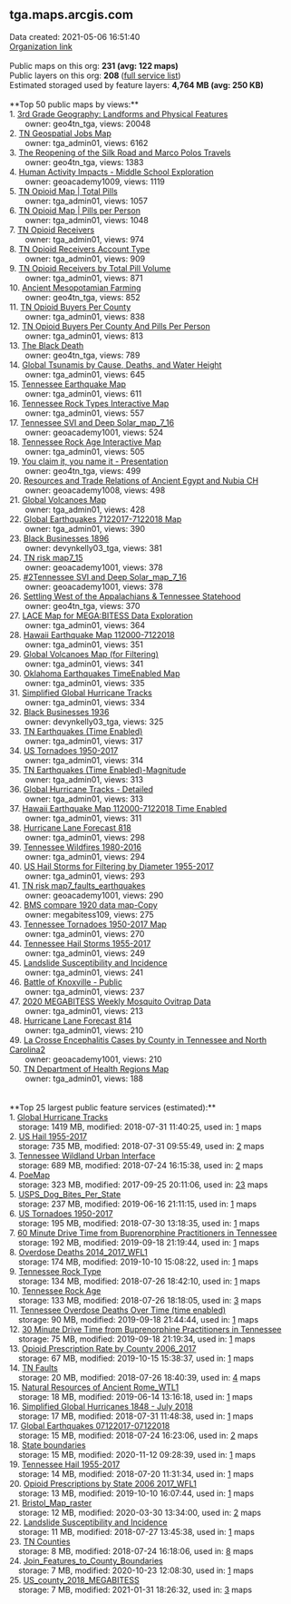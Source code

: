 <h2>tga.maps.arcgis.com</h2> Data created: 2021-05-06 16:51:40 <br /><a target='new' href='https://tga.maps.arcgis.com'>Organization link</a><br /><br />Public maps on this org: <b>231 (avg: 122 maps)</b><br />Public layers on this org: <b>208 </b>(<a target='new' href='https://services.arcgis.com/QdHwhlbx61LR3TWb/ArcGIS/rest/services'>full service list</a>)<br />Estimated storaged used by feature layers: <b>4,764 MB (avg: 250 KB)</b><br /><br />**Top 50 public maps by views:**<br />  1. <a target='new' href='https://www.arcgis.com/home/item.html?id=607c6fa08cd24a1ebde3436fb7c1ecc3'>3rd Grade Geography: Landforms and Physical Features</a> <br />  &nbsp;&nbsp;&nbsp;&nbsp; &nbsp;&nbsp;owner: geo4tn_tga, views: 20048<br />  2. <a target='new' href='https://www.arcgis.com/home/item.html?id=25f55d2a85c042d1b8fd591328c15af8'>TN Geospatial Jobs Map</a> <br />  &nbsp;&nbsp;&nbsp;&nbsp; &nbsp;&nbsp;owner: tga_admin01, views: 6162<br />  3. <a target='new' href='https://www.arcgis.com/home/item.html?id=c8b9946530184a58bff1dbf3a04c277e'>The Reopening of the Silk Road and Marco Polos Travels</a> <br />  &nbsp;&nbsp;&nbsp;&nbsp; &nbsp;&nbsp;owner: geo4tn_tga, views: 1383<br />  4. <a target='new' href='https://www.arcgis.com/home/item.html?id=3f1c346e949641499ce94d36834ac0a0'>Human Activity Impacts - Middle School Exploration</a> <br />  &nbsp;&nbsp;&nbsp;&nbsp; &nbsp;&nbsp;owner: geoacademy1009, views: 1119<br />  5. <a target='new' href='https://www.arcgis.com/home/item.html?id=caedec2577a44394baeb4243d8582c06'>TN Opioid Map | Total Pills</a> <br />  &nbsp;&nbsp;&nbsp;&nbsp; &nbsp;&nbsp;owner: tga_admin01, views: 1057<br />  6. <a target='new' href='https://www.arcgis.com/home/item.html?id=d34fc86e462842aa8bb5db390ee44f91'>TN Opioid Map | Pills per Person</a> <br />  &nbsp;&nbsp;&nbsp;&nbsp; &nbsp;&nbsp;owner: tga_admin01, views: 1048<br />  7. <a target='new' href='https://www.arcgis.com/home/item.html?id=346288ef35ce4603812a4a651826ce31'>TN Opioid Receivers</a> <br />  &nbsp;&nbsp;&nbsp;&nbsp; &nbsp;&nbsp;owner: tga_admin01, views: 974<br />  8. <a target='new' href='https://www.arcgis.com/home/item.html?id=4c5af7af39944541ac431fbe2c77ba47'>TN Opioid Receivers Account Type</a> <br />  &nbsp;&nbsp;&nbsp;&nbsp; &nbsp;&nbsp;owner: tga_admin01, views: 909<br />  9. <a target='new' href='https://www.arcgis.com/home/item.html?id=7429f44d088c4f588ec197840f8e6a99'>TN Opioid Receivers by Total Pill Volume</a> <br />  &nbsp;&nbsp;&nbsp;&nbsp; &nbsp;&nbsp;owner: tga_admin01, views: 871<br />  10. <a target='new' href='https://www.arcgis.com/home/item.html?id=f33d628f8cc642bfa8237b5f5179fbf5'>Ancient Mesopotamian Farming</a> <br />  &nbsp;&nbsp;&nbsp;&nbsp; &nbsp;&nbsp;owner: geo4tn_tga, views: 852<br />  11. <a target='new' href='https://www.arcgis.com/home/item.html?id=6ac9f71719c94f80867c935fcbdb051e'>TN Opioid Buyers Per County</a> <br />  &nbsp;&nbsp;&nbsp;&nbsp; &nbsp;&nbsp;owner: tga_admin01, views: 838<br />  12. <a target='new' href='https://www.arcgis.com/home/item.html?id=c0006fc69d01493089047dadb90e28e2'>TN Opioid Buyers Per County  And Pills Per Person</a> <br />  &nbsp;&nbsp;&nbsp;&nbsp; &nbsp;&nbsp;owner: tga_admin01, views: 813<br />  13. <a target='new' href='https://www.arcgis.com/home/item.html?id=a711efa86bd94e92acbe61551dafb945'>The Black Death</a> <br />  &nbsp;&nbsp;&nbsp;&nbsp; &nbsp;&nbsp;owner: geo4tn_tga, views: 789<br />  14. <a target='new' href='https://www.arcgis.com/home/item.html?id=0e7439c313164713a7a893c3f6a6daf3'>Global Tsunamis by Cause, Deaths, and Water Height</a> <br />  &nbsp;&nbsp;&nbsp;&nbsp; &nbsp;&nbsp;owner: tga_admin01, views: 645<br />  15. <a target='new' href='https://www.arcgis.com/home/item.html?id=9e718c30c52d49b88ae6e7cfcd0b859d'>Tennessee Earthquake Map</a> <br />  &nbsp;&nbsp;&nbsp;&nbsp; &nbsp;&nbsp;owner: tga_admin01, views: 611<br />  16. <a target='new' href='https://www.arcgis.com/home/item.html?id=ddaac13dd4d948bb987ada0c449aa506'>Tennessee Rock Types Interactive Map</a> <br />  &nbsp;&nbsp;&nbsp;&nbsp; &nbsp;&nbsp;owner: tga_admin01, views: 557<br />  17. <a target='new' href='https://www.arcgis.com/home/item.html?id=b5c8c5a092d84592a35b2db573d8371e'>Tennessee SVI  and Deep Solar_map_7_16</a> <br />  &nbsp;&nbsp;&nbsp;&nbsp; &nbsp;&nbsp;owner: geoacademy1001, views: 524<br />  18. <a target='new' href='https://www.arcgis.com/home/item.html?id=9e3c0dc6ed1a4c1ca1682b08a0b1c8a5'>Tennessee Rock Age Interactive Map</a> <br />  &nbsp;&nbsp;&nbsp;&nbsp; &nbsp;&nbsp;owner: tga_admin01, views: 505<br />  19. <a target='new' href='https://www.arcgis.com/home/item.html?id=a979706f95224ddcb41eda4192507951'>You claim it, you name it  - Presentation</a> <br />  &nbsp;&nbsp;&nbsp;&nbsp; &nbsp;&nbsp;owner: geo4tn_tga, views: 499<br />  20. <a target='new' href='https://www.arcgis.com/home/item.html?id=68a7c2e6e6564947818c356187086023'>Resources and Trade Relations of Ancient Egypt and Nubia CH</a> <br />  &nbsp;&nbsp;&nbsp;&nbsp; &nbsp;&nbsp;owner: geoacademy1008, views: 498<br />  21. <a target='new' href='https://www.arcgis.com/home/item.html?id=2f25f6ddfdda445a848b427bdaf58120'>Global Volcanoes Map</a> <br />  &nbsp;&nbsp;&nbsp;&nbsp; &nbsp;&nbsp;owner: tga_admin01, views: 428<br />  22. <a target='new' href='https://www.arcgis.com/home/item.html?id=3ef489e3069148c2b13924bf542b6887'>Global Earthquakes 7122017-7122018 Map</a> <br />  &nbsp;&nbsp;&nbsp;&nbsp; &nbsp;&nbsp;owner: tga_admin01, views: 390<br />  23. <a target='new' href='https://www.arcgis.com/home/item.html?id=39dda2008f784b5299feb44d97a772ea'>Black Businesses 1896</a> <br />  &nbsp;&nbsp;&nbsp;&nbsp; &nbsp;&nbsp;owner: devynkelly03_tga, views: 381<br />  24. <a target='new' href='https://www.arcgis.com/home/item.html?id=a1d3c3f9f8594417a26c50f2df1c75b7'>TN risk map7_15</a> <br />  &nbsp;&nbsp;&nbsp;&nbsp; &nbsp;&nbsp;owner: geoacademy1001, views: 378<br />  25. <a target='new' href='https://www.arcgis.com/home/item.html?id=1ecae96a337d496a94143b5c18517b93'>#2Tennessee SVI  and Deep Solar_map_7_16</a> <br />  &nbsp;&nbsp;&nbsp;&nbsp; &nbsp;&nbsp;owner: geoacademy1001, views: 378<br />  26. <a target='new' href='https://www.arcgis.com/home/item.html?id=7016be44b82d422ba762299bf793c293'>Settling West of the Appalachians & Tennessee Statehood</a> <br />  &nbsp;&nbsp;&nbsp;&nbsp; &nbsp;&nbsp;owner: geo4tn_tga, views: 370<br />  27. <a target='new' href='https://www.arcgis.com/home/item.html?id=a5c7443265444924be2ad69d42b37ed6'>LACE Map for MEGA:BITESS Data Exploration</a> <br />  &nbsp;&nbsp;&nbsp;&nbsp; &nbsp;&nbsp;owner: tga_admin01, views: 364<br />  28. <a target='new' href='https://www.arcgis.com/home/item.html?id=72280061a2494e5995ffda5539ea6133'>Hawaii Earthquake Map 112000-7122018</a> <br />  &nbsp;&nbsp;&nbsp;&nbsp; &nbsp;&nbsp;owner: tga_admin01, views: 351<br />  29. <a target='new' href='https://www.arcgis.com/home/item.html?id=930da75a62574b59a760802870b63883'>Global Volcanoes Map (for Filtering)</a> <br />  &nbsp;&nbsp;&nbsp;&nbsp; &nbsp;&nbsp;owner: tga_admin01, views: 341<br />  30. <a target='new' href='https://www.arcgis.com/home/item.html?id=1b6298722782414cb9f9891e4b7b7f1d'>Oklahoma Earthquakes  TimeEnabled Map</a> <br />  &nbsp;&nbsp;&nbsp;&nbsp; &nbsp;&nbsp;owner: tga_admin01, views: 335<br />  31. <a target='new' href='https://www.arcgis.com/home/item.html?id=e064892f4bc548248b121e7a2d9350aa'>Simplified Global Hurricane Tracks</a> <br />  &nbsp;&nbsp;&nbsp;&nbsp; &nbsp;&nbsp;owner: tga_admin01, views: 334<br />  32. <a target='new' href='https://www.arcgis.com/home/item.html?id=db554089f02a4d23b20dfb14ef01f073'>Black Businesses 1936</a> <br />  &nbsp;&nbsp;&nbsp;&nbsp; &nbsp;&nbsp;owner: devynkelly03_tga, views: 325<br />  33. <a target='new' href='https://www.arcgis.com/home/item.html?id=138e92bb330e45e6a3642bae49cc8ce2'>TN Earthquakes (Time Enabled)</a> <br />  &nbsp;&nbsp;&nbsp;&nbsp; &nbsp;&nbsp;owner: tga_admin01, views: 317<br />  34. <a target='new' href='https://www.arcgis.com/home/item.html?id=062d0786066e40818666755a7478ed5b'>US Tornadoes 1950-2017</a> <br />  &nbsp;&nbsp;&nbsp;&nbsp; &nbsp;&nbsp;owner: tga_admin01, views: 314<br />  35. <a target='new' href='https://www.arcgis.com/home/item.html?id=0a9dc152108f401292d52d10072b87cb'>TN Earthquakes (Time Enabled)-Magnitude</a> <br />  &nbsp;&nbsp;&nbsp;&nbsp; &nbsp;&nbsp;owner: tga_admin01, views: 313<br />  36. <a target='new' href='https://www.arcgis.com/home/item.html?id=3f38ace3a6344583a859549acd053212'>Global Hurricane Tracks - Detailed</a> <br />  &nbsp;&nbsp;&nbsp;&nbsp; &nbsp;&nbsp;owner: tga_admin01, views: 313<br />  37. <a target='new' href='https://www.arcgis.com/home/item.html?id=1ea71d83310d45f484bdeda24a84b09a'>Hawaii Earthquake Map 112000-7122018 Time Enabled</a> <br />  &nbsp;&nbsp;&nbsp;&nbsp; &nbsp;&nbsp;owner: tga_admin01, views: 311<br />  38. <a target='new' href='https://www.arcgis.com/home/item.html?id=e2ef7376d55d4b40b1743673400c9070'>Hurricane Lane Forecast 818</a> <br />  &nbsp;&nbsp;&nbsp;&nbsp; &nbsp;&nbsp;owner: tga_admin01, views: 298<br />  39. <a target='new' href='https://www.arcgis.com/home/item.html?id=a79c38b4e2974b6b889161fbff0038d1'>Tennessee Wildfires 1980-2016</a> <br />  &nbsp;&nbsp;&nbsp;&nbsp; &nbsp;&nbsp;owner: tga_admin01, views: 294<br />  40. <a target='new' href='https://www.arcgis.com/home/item.html?id=50b7ffed7dd34c6b8e10cc784106274a'>US Hail Storms for Filtering by Diameter 1955-2017</a> <br />  &nbsp;&nbsp;&nbsp;&nbsp; &nbsp;&nbsp;owner: tga_admin01, views: 293<br />  41. <a target='new' href='https://www.arcgis.com/home/item.html?id=4055518bc09d456194694f02fa2293b2'>TN risk map7_faults_earthquakes</a> <br />  &nbsp;&nbsp;&nbsp;&nbsp; &nbsp;&nbsp;owner: geoacademy1001, views: 290<br />  42. <a target='new' href='https://www.arcgis.com/home/item.html?id=8836703fc78e43268851f84fe49df7dd'>BMS compare 1920 data map-Copy</a> <br />  &nbsp;&nbsp;&nbsp;&nbsp; &nbsp;&nbsp;owner: megabitess109, views: 275<br />  43. <a target='new' href='https://www.arcgis.com/home/item.html?id=54e89c9d3b9a4242987115cafa4aa0fa'>Tennessee Tornadoes 1950-2017 Map</a> <br />  &nbsp;&nbsp;&nbsp;&nbsp; &nbsp;&nbsp;owner: tga_admin01, views: 270<br />  44. <a target='new' href='https://www.arcgis.com/home/item.html?id=4497f6a8912f42a5a8a0c89a985dd9ea'>Tennessee Hail Storms 1955-2017</a> <br />  &nbsp;&nbsp;&nbsp;&nbsp; &nbsp;&nbsp;owner: tga_admin01, views: 249<br />  45. <a target='new' href='https://www.arcgis.com/home/item.html?id=8efe279fd2d247aab7a0eb7112b7dfc4'>Landslide Susceptibility and Incidence</a> <br />  &nbsp;&nbsp;&nbsp;&nbsp; &nbsp;&nbsp;owner: tga_admin01, views: 241<br />  46. <a target='new' href='https://www.arcgis.com/home/item.html?id=b0ebca4497f6435cb757d82d1893a95e'>Battle of Knoxville - Public</a> <br />  &nbsp;&nbsp;&nbsp;&nbsp; &nbsp;&nbsp;owner: tga_admin01, views: 237<br />  47. <a target='new' href='https://www.arcgis.com/home/item.html?id=1c4465d5bbf54329b18196e02e6dfa63'>2020 MEGABITESS Weekly Mosquito Ovitrap Data</a> <br />  &nbsp;&nbsp;&nbsp;&nbsp; &nbsp;&nbsp;owner: tga_admin01, views: 213<br />  48. <a target='new' href='https://www.arcgis.com/home/item.html?id=dc05f3d8c3f0447dbea9dfa29df3d02d'>Hurricane Lane Forecast 814</a> <br />  &nbsp;&nbsp;&nbsp;&nbsp; &nbsp;&nbsp;owner: tga_admin01, views: 210<br />  49. <a target='new' href='https://www.arcgis.com/home/item.html?id=c3318e7d93864f288d2855a3cacecd30'>La Crosse Encephalitis Cases by County in Tennessee and North Carolina2</a> <br />  &nbsp;&nbsp;&nbsp;&nbsp; &nbsp;&nbsp;owner: geoacademy1001, views: 210<br />  50. <a target='new' href='https://www.arcgis.com/home/item.html?id=d15889023f184cb89d2e973701446c03'>TN Department of Health Regions Map</a> <br />  &nbsp;&nbsp;&nbsp;&nbsp; &nbsp;&nbsp;owner: tga_admin01, views: 188<br /><br /><br />**Top 25 largest public feature services (estimated):**<br /> 1. <a target='new' href='https://www.arcgis.com/home/item.html?id=21df35e58c344f5e875d9d8808bcafbe'>Global Hurricane Tracks</a><br /> &nbsp;&nbsp;&nbsp;&nbsp;storage: 1419 MB, modified: 2018-07-31 11:40:25,  used in: <a target='new' href='https://ed-ind-tb.s3-us-west-1.amazonaws.com/ADI/21df35e58c344f5e875d9d8808bcafbe.html'> 1</a> maps<br /> 2. <a target='new' href='https://www.arcgis.com/home/item.html?id=15cf53256f38493cac4a813b07704876'>US Hail 1955-2017</a><br /> &nbsp;&nbsp;&nbsp;&nbsp;storage: 735 MB, modified: 2018-07-31 09:55:49,  used in: <a target='new' href='https://ed-ind-tb.s3-us-west-1.amazonaws.com/ADI/15cf53256f38493cac4a813b07704876.html'> 2</a> maps<br /> 3. <a target='new' href='https://www.arcgis.com/home/item.html?id=bc751b7c5bb244a3b56279c10684f987'>Tennessee Wildland Urban Interface</a><br /> &nbsp;&nbsp;&nbsp;&nbsp;storage: 689 MB, modified: 2018-07-24 16:15:38,  used in: <a target='new' href='https://ed-ind-tb.s3-us-west-1.amazonaws.com/ADI/bc751b7c5bb244a3b56279c10684f987.html'> 2</a> maps<br /> 4. <a target='new' href='https://www.arcgis.com/home/item.html?id=91a38a9a573447c6bd273e7d72a7fc39'>PoeMap</a><br /> &nbsp;&nbsp;&nbsp;&nbsp;storage: 323 MB, modified: 2017-09-25 20:11:06,  used in: <a target='new' href='https://ed-ind-tb.s3-us-west-1.amazonaws.com/ADI/91a38a9a573447c6bd273e7d72a7fc39.html'> 23</a> maps<br /> 5. <a target='new' href='https://www.arcgis.com/home/item.html?id=de4f245cfef846c793f1282db1c0452b'>USPS_Dog_Bites_Per_State</a><br /> &nbsp;&nbsp;&nbsp;&nbsp;storage: 237 MB, modified: 2019-06-16 21:11:15,  used in: <a target='new' href='https://ed-ind-tb.s3-us-west-1.amazonaws.com/ADI/de4f245cfef846c793f1282db1c0452b.html'> 1</a> maps<br /> 6. <a target='new' href='https://www.arcgis.com/home/item.html?id=3a3d23bb54e94907964a04c398aae469'>US Tornadoes 1950-2017</a><br /> &nbsp;&nbsp;&nbsp;&nbsp;storage: 195 MB, modified: 2018-07-30 13:18:35,  used in: <a target='new' href='https://ed-ind-tb.s3-us-west-1.amazonaws.com/ADI/3a3d23bb54e94907964a04c398aae469.html'> 1</a> maps<br /> 7. <a target='new' href='https://www.arcgis.com/home/item.html?id=9e756c9f83584a669a332ae44204c808'>60 Minute Drive Time from Buprenorphine Practitioners in Tennessee</a><br /> &nbsp;&nbsp;&nbsp;&nbsp;storage: 192 MB, modified: 2019-09-18 21:19:44,  used in: <a target='new' href='https://ed-ind-tb.s3-us-west-1.amazonaws.com/ADI/9e756c9f83584a669a332ae44204c808.html'> 1</a> maps<br /> 8. <a target='new' href='https://www.arcgis.com/home/item.html?id=d0bda1f9ab804d8f870c2730fb917353'>Overdose Deaths 2014_2017_WFL1</a><br /> &nbsp;&nbsp;&nbsp;&nbsp;storage: 174 MB, modified: 2019-10-10 15:08:22,  used in: <a target='new' href='https://ed-ind-tb.s3-us-west-1.amazonaws.com/ADI/d0bda1f9ab804d8f870c2730fb917353.html'> 1</a> maps<br /> 9. <a target='new' href='https://www.arcgis.com/home/item.html?id=749a7247fad544be8ded765f34d2ed07'>Tennessee Rock Type</a><br /> &nbsp;&nbsp;&nbsp;&nbsp;storage: 134 MB, modified: 2018-07-26 18:42:10,  used in: <a target='new' href='https://ed-ind-tb.s3-us-west-1.amazonaws.com/ADI/749a7247fad544be8ded765f34d2ed07.html'> 1</a> maps<br /> 10. <a target='new' href='https://www.arcgis.com/home/item.html?id=669fc3f3cd4048689d48ef5f2d94bbbe'>Tennessee Rock Age</a><br /> &nbsp;&nbsp;&nbsp;&nbsp;storage: 133 MB, modified: 2018-07-26 18:18:05,  used in: <a target='new' href='https://ed-ind-tb.s3-us-west-1.amazonaws.com/ADI/669fc3f3cd4048689d48ef5f2d94bbbe.html'> 3</a> maps<br /> 11. <a target='new' href='https://www.arcgis.com/home/item.html?id=87b5131045894352ad318f9d4bf02183'>Tennessee Overdose Deaths Over Time (time enabled)</a><br /> &nbsp;&nbsp;&nbsp;&nbsp;storage: 90 MB, modified: 2019-09-18 21:44:44,  used in: <a target='new' href='https://ed-ind-tb.s3-us-west-1.amazonaws.com/ADI/87b5131045894352ad318f9d4bf02183.html'> 1</a> maps<br /> 12. <a target='new' href='https://www.arcgis.com/home/item.html?id=e06b30c2f9164c59aa6613b8c3d15f80'>30 Minute Drive Time from Buprenorphine Practitioners in Tennessee</a><br /> &nbsp;&nbsp;&nbsp;&nbsp;storage: 75 MB, modified: 2019-09-18 21:19:34,  used in: <a target='new' href='https://ed-ind-tb.s3-us-west-1.amazonaws.com/ADI/e06b30c2f9164c59aa6613b8c3d15f80.html'> 1</a> maps<br /> 13. <a target='new' href='https://www.arcgis.com/home/item.html?id=242c70e723984add9da3794aa25d4ab0'>Opioid Prescription Rate by County 2006_2017</a><br /> &nbsp;&nbsp;&nbsp;&nbsp;storage: 67 MB, modified: 2019-10-15 15:38:37,  used in: <a target='new' href='https://ed-ind-tb.s3-us-west-1.amazonaws.com/ADI/242c70e723984add9da3794aa25d4ab0.html'> 1</a> maps<br /> 14. <a target='new' href='https://www.arcgis.com/home/item.html?id=660a6366b0694a798a4d9a06d866ebee'>TN Faults</a><br /> &nbsp;&nbsp;&nbsp;&nbsp;storage: 20 MB, modified: 2018-07-26 18:40:39,  used in: <a target='new' href='https://ed-ind-tb.s3-us-west-1.amazonaws.com/ADI/660a6366b0694a798a4d9a06d866ebee.html'> 4</a> maps<br /> 15. <a target='new' href='https://www.arcgis.com/home/item.html?id=53d7f3062add4e2c9b9fe2f8273cfb96'>Natural Resources of Ancient Rome_WTL1</a><br /> &nbsp;&nbsp;&nbsp;&nbsp;storage: 18 MB, modified: 2019-06-14 13:16:18,  used in: <a target='new' href='https://ed-ind-tb.s3-us-west-1.amazonaws.com/ADI/53d7f3062add4e2c9b9fe2f8273cfb96.html'> 1</a> maps<br /> 16. <a target='new' href='https://www.arcgis.com/home/item.html?id=fa96aff931c840da94148270fcdc5645'>Simplified Global Hurricanes 1848 - July 2018</a><br /> &nbsp;&nbsp;&nbsp;&nbsp;storage: 17 MB, modified: 2018-07-31 11:48:38,  used in: <a target='new' href='https://ed-ind-tb.s3-us-west-1.amazonaws.com/ADI/fa96aff931c840da94148270fcdc5645.html'> 1</a> maps<br /> 17. <a target='new' href='https://www.arcgis.com/home/item.html?id=9a6f0a75f6f442a589d733ac755faf52'>Global Earthquakes 07122017-07122018</a><br /> &nbsp;&nbsp;&nbsp;&nbsp;storage: 15 MB, modified: 2018-07-24 16:23:06,  used in: <a target='new' href='https://ed-ind-tb.s3-us-west-1.amazonaws.com/ADI/9a6f0a75f6f442a589d733ac755faf52.html'> 2</a> maps<br /> 18. <a target='new' href='https://www.arcgis.com/home/item.html?id=76911926197f49ad90dea888c035c164'>State boundaries</a><br /> &nbsp;&nbsp;&nbsp;&nbsp;storage: 15 MB, modified: 2020-11-12 09:28:39,  used in: <a target='new' href='https://ed-ind-tb.s3-us-west-1.amazonaws.com/ADI/76911926197f49ad90dea888c035c164.html'> 1</a> maps<br /> 19. <a target='new' href='https://www.arcgis.com/home/item.html?id=2e0080c9f2c740b88e71a224071ae50a'>Tennessee Hail 1955-2017</a><br /> &nbsp;&nbsp;&nbsp;&nbsp;storage: 14 MB, modified: 2018-07-20 11:31:34,  used in: <a target='new' href='https://ed-ind-tb.s3-us-west-1.amazonaws.com/ADI/2e0080c9f2c740b88e71a224071ae50a.html'> 1</a> maps<br /> 20. <a target='new' href='https://www.arcgis.com/home/item.html?id=8b5a8ea34d59410799da86a01d8c53ab'>Opioid Prescriptions by State 2006 2017_WFL1</a><br /> &nbsp;&nbsp;&nbsp;&nbsp;storage: 13 MB, modified: 2019-10-10 16:07:44,  used in: <a target='new' href='https://ed-ind-tb.s3-us-west-1.amazonaws.com/ADI/8b5a8ea34d59410799da86a01d8c53ab.html'> 1</a> maps<br /> 21. <a target='new' href='https://www.arcgis.com/home/item.html?id=fcb3f657f5ae41e49b3f11ca55d2822c'>Bristol_Map_raster</a><br /> &nbsp;&nbsp;&nbsp;&nbsp;storage: 12 MB, modified: 2020-03-30 13:34:00,  used in: <a target='new' href='https://ed-ind-tb.s3-us-west-1.amazonaws.com/ADI/fcb3f657f5ae41e49b3f11ca55d2822c.html'> 2</a> maps<br /> 22. <a target='new' href='https://www.arcgis.com/home/item.html?id=801b2b37c4d44872ae8f29174ecbec52'>Landslide Susceptibility and Incidence</a><br /> &nbsp;&nbsp;&nbsp;&nbsp;storage: 11 MB, modified: 2018-07-27 13:45:38,  used in: <a target='new' href='https://ed-ind-tb.s3-us-west-1.amazonaws.com/ADI/801b2b37c4d44872ae8f29174ecbec52.html'> 1</a> maps<br /> 23. <a target='new' href='https://www.arcgis.com/home/item.html?id=74d5b33de00144acab2ff257769134e5'>TN Counties</a><br /> &nbsp;&nbsp;&nbsp;&nbsp;storage: 8 MB, modified: 2018-07-24 16:18:06,  used in: <a target='new' href='https://ed-ind-tb.s3-us-west-1.amazonaws.com/ADI/74d5b33de00144acab2ff257769134e5.html'> 8</a> maps<br /> 24. <a target='new' href='https://www.arcgis.com/home/item.html?id=db5493e79e9443a08e153c89ba1cf410'>Join_Features_to_County_Boundaries</a><br /> &nbsp;&nbsp;&nbsp;&nbsp;storage: 7 MB, modified: 2020-10-23 12:08:30,  used in: <a target='new' href='https://ed-ind-tb.s3-us-west-1.amazonaws.com/ADI/db5493e79e9443a08e153c89ba1cf410.html'> 1</a> maps<br /> 25. <a target='new' href='https://www.arcgis.com/home/item.html?id=44c310c10831403b98d1d520e68436a4'>US_county_2018_MEGABITESS</a><br /> &nbsp;&nbsp;&nbsp;&nbsp;storage: 7 MB, modified: 2021-01-31 18:26:32,  used in: <a target='new' href='https://ed-ind-tb.s3-us-west-1.amazonaws.com/ADI/44c310c10831403b98d1d520e68436a4.html'> 3</a> maps<br />